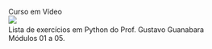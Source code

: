Curso em Vídeo
<br>
<a href="https://www.youtube.com/@CursoemVideo" target="_blank"><img src="https://img.shields.io/badge/YouTube-FF0000?style=for-the-badge&logo=youtube&logoColor=white"/><a/>
<br>
Lista de exercícios em Python do Prof. Gustavo Guanabara
<br>
Módulos 01 a 05.
